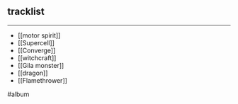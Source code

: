 ## tracklist
___
- [[motor spirit]]
- [[Supercell]]
- [[Converge]]
- [[witchcraft]]
- [[Gila monster]]
- [[dragon]]
- [[Flamethrower]]

#album